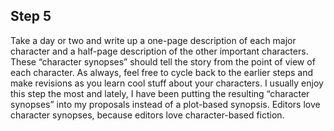 ## Step 5
Take a day or two and write up a one-page description of each major character
and a half-page description of the other important characters. These “character
synopses” should tell the story from the point of view of each character. As
always, feel free to cycle back to the earlier steps and make revisions as you
learn cool stuff about your characters. I usually enjoy this step the most and
lately, I have been putting the resulting “character synopses” into my proposals
instead of a plot-based synopsis. Editors love character synopses, because
editors love character-based fiction.


